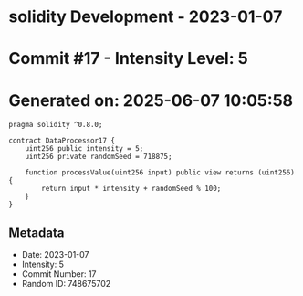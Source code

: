﻿# solidity Development - 2023-01-07
# Commit #17 - Intensity Level: 5
# Generated on: 2025-06-07 10:05:58
```solidity
pragma solidity ^0.8.0;

contract DataProcessor17 {
    uint256 public intensity = 5;
    uint256 private randomSeed = 718875;

    function processValue(uint256 input) public view returns (uint256) {
        return input * intensity + randomSeed % 100;
    }
}
```
## Metadata
- Date: 2023-01-07
- Intensity: 5
- Commit Number: 17
- Random ID: 748675702
